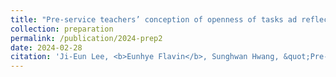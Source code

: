 ```yaml
---
title: "Pre-service teachers’ conception of openness of tasks ad reflected in their task design"
collection: preparation
permalink: /publication/2024-prep2
date: 2024-02-28
citation: 'Ji-Eun Lee, <b>Eunhye Flavin</b>, Sunghwan Hwang, &quot;Pre-service teachers’ conception of openness of tasks ad reflected in their task design, &quot; submission planned Mar. 2024.'
---
```

